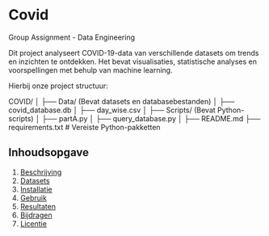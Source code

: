 # Covid
Group Assignment - Data Engineering

Dit project analyseert COVID-19-data van verschillende datasets om trends en inzichten te ontdekken. Het bevat visualisaties, statistische analyses en voorspellingen met behulp van machine learning.

Hierbij onze project structuur:

COVID/
│
├── Data/ (Bevat datasets en databasebestanden)
│ ├── covid_database.db
│ ├── day_wise.csv
│
├── Scripts/ (Bevat Python-scripts)
│ ├── partA.py
│ ├── query_database.py
│
├── README.md
├── requirements.txt # Vereiste Python-pakketten

## Inhoudsopgave
1. [Beschrijving](#beschrijving)
2. [Datasets](#datasets)
3. [Installatie](#installatie)
4. [Gebruik](#gebruik)
5. [Resultaten](#resultaten)
6. [Bijdragen](#bijdragen)
7. [Licentie](#licentie)





